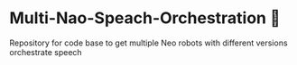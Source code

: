 # Multi-Nao-Speach-Orchestration 🤖️
Repository for code base to get multiple Neo robots with different versions orchestrate speech
